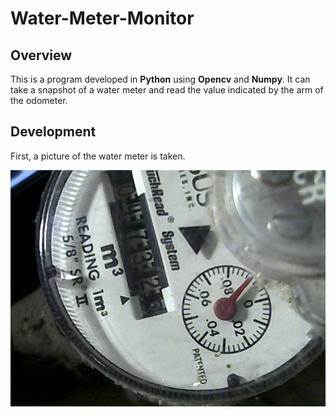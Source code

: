 Water-Meter-Monitor
===================
## Overview
This is a program developed in **Python** using **Opencv** and **Numpy**. It can take a snapshot of a water meter and read the value indicated by the arm of the odometer.

## Development
First, a picture of the water meter is taken. 

![Inital Img of water meter](https://github.com/Tom2096/Water-Meter-Monitor/blob/main/Imgs/image.png)
